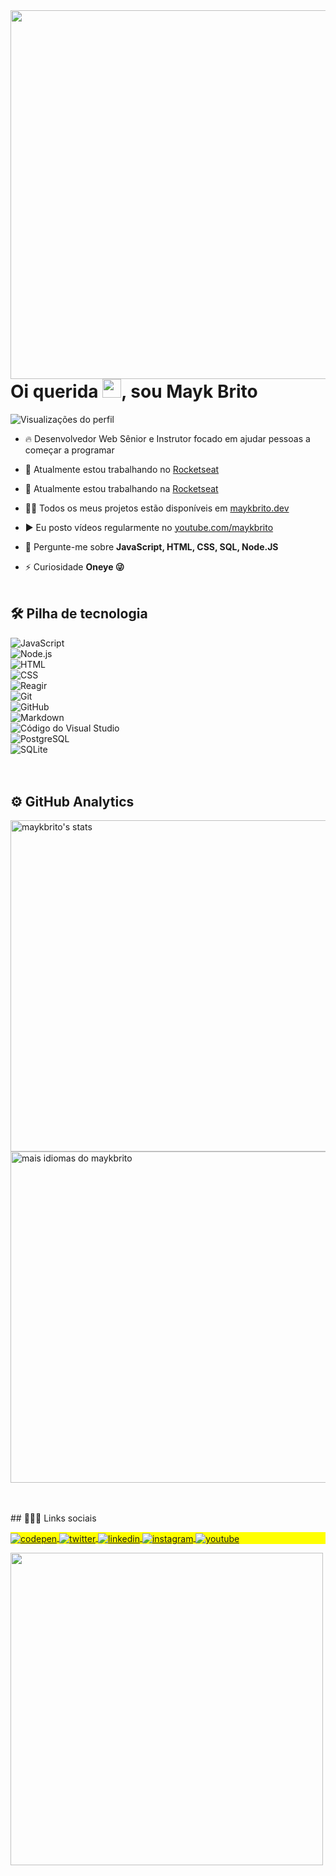 <img align="right" height="590em" src="https://raw.githubusercontent.com/gist/JoaoVitorHz/bbd76d9d7839acaf2e648ee4947ad0d6/raw/0663f4ce2cd9dc7dcac6642139993b308a85843b/githubcard.svg"/>
<h1 align="left">Oi querida <img src="https://raw.githubusercontent.com/gist/JoaoVitorHz/bbd76d9d7839acaf2e648ee4947ad0d6/raw/0663f4ce2cd9dc7dcac6642139993b308a85843b/githubcard.svg" width="30px">, sou Mayk Brito</h1 >
<p align="left"> <img src="https://komarev.com/ghpvc/?username=maykbrito&color=yellow" alt="Visualizações do perfil" /> </p>

- 🔥 Desenvolvedor Web Sênior e Instrutor focado em ajudar pessoas a começar a programar

- 🔭 Atualmente estou trabalhando no [ Rocketseat ](https://github.com/Rocketseat)
- 🔭 Atualmente estou trabalhando na [ Rocketseat ](https://github.com/Rocketseat)

- 👨‍💻 Todos os meus projetos estão disponíveis em [ maykbrito.dev ](https://maykbrito.dev)

- ▶️ Eu posto vídeos regularmente no [ youtube.com/maykbrito ](https://youtube.com/maykbrito)
- 💬 Pergunte-me sobre **JavaScript, HTML, CSS, SQL, Node.JS**
- ⚡ Curiosidade **Oneye 😜**
<br><br>
##  🛠   Pilha de tecnologia
![ JavaScript ](https://img.shields.io/badge/-JavaScript-05122A?style=flat&logo=javascript)  
![ Node.js ](https://img.shields.io/badge/-Node.js-05122A?style=flat&logo=node.js)  
![ HTML ](https://img.shields.io/badge/-HTML-05122A?style=flat&logo=HTML5)  
![ CSS ](https://img.shields.io/badge/-CSS-05122A?style=flat&logo=CSS3&logoColor=1572B6)  
![ Reagir ](https://img.shields.io/badge/-React-05122A?style=flat&logo=react)  
![ Git ](https://img.shields.io/badge/-Git-05122A?style=flat&logo=git)  
![ GitHub ](https://img.shields.io/badge/-GitHub-05122A?style=flat&logo=github)  
![ Markdown ](https://img.shields.io/badge/-Markdown-05122A?style=flat&logo=markdown)  
![ Código do Visual Studio ](https://img.shields.io/badge/-Visual%20Studio%20Code-05122A?style=flat&logo=visual-studio-code&logoColor=007ACC)  
![ PostgreSQL ](https://img.shields.io/badge/-PostgreSQL-05122A?style=flat&logo=postgresql)  
![ SQLite ](https://img.shields.io/badge/-SQLite-05122A?style=flat&logo=sqlite)  
<br><br>
##  ⚙️   GitHub Analytics
<p align="esquerda">
<img width="530em" src="https://github-readme-stats.vercel.app/api?username=maykbrito&show_icons=true&theme=vision-friendly-dark" alt="maykbrito's stats"/>
<img width="530em" src="https://github-readme-stats.vercel.app/api/top-langs/?username=maykbrito&layout=compact&theme=vision-friendly-dark" alt="mais idiomas do maykbrito" />
</p>
<br><br>
##  👨🏽‍🦲   Links sociais
<p align="left" style="background:yellow">
<a href="https://codepen.io/maykbrito" target="_blank">
  <img align="center" src="https://img.shields.io/badge/-maykbrito-05122A?style=flat&logo=codepen" alt="codepen"/>
</a>
<a href="https://twitter.com/maykbrito" target="_blank">
  <img align="center" src="https://img.shields.io/badge/-maykbrito-05122A?style=flat&logo=twitter" alt="twitter"/>  
</a>
<a href="https://linkedin.com/in/maykbrito" target="_blank">
  <img align="center" src="https://img.shields.io/badge/-maykbrito-05122A?style=flat&logo=linkedin" alt="linkedin"/>
</a>
<a href="https://instagram.com/maykbrito" target="_blank">
<img align="center" src="https://img.shields.io/badge/-maykbrito-05122A?style=flat&logo=instagram" alt="instagram"/>
</a>
<a href="https://youtube.com/maykbrito" target="_blank">
<img align="center" src="https://img.shields.io/badge/-maykbrito-05122A?style=flat&logo=youtube" alt="youtube"/>
</a>
</p>
<img width="500em" src="https://github-readme-twitter-gazf.vercel.app/api?id=maykbrito&layout=wide&show_reply=off&show_retweet=off" />
<!--
**maykbrito/maykbrito** é um repositório ✨ _special_ ✨ porque seu `README.md` (este arquivo) aparece no seu perfil do GitHub.
Aqui estão algumas ideias para você começar:
- 🔭 Atualmente estou trabalhando em...
- 🌱 Atualmente estou aprendendo...
- 👯 Estou procurando colaborar em...
- 🤔 Estou procurando ajuda com...
- 💬 Pergunte-me sobre ...
- 📫 Como chegar até mim: ...
- 😄 Pronomes: ...
- ⚡ Curiosidade: ...
-->
